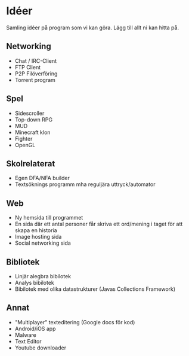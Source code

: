 
# Idéer

Samling idéer på program som vi kan göra. Lägg till allt ni kan hitta på.

## Networking
* Chat / IRC-Client
* FTP Client
* P2P Filöverföring
* Torrent program

## Spel
* Sidescroller
* Top-down RPG
* MUD
* Minecraft klon
* Fighter
* OpenGL

## Skolrelaterat 
* Egen DFA/NFA builder
* Textsöknings programm mha reguljära uttryck/automator

## Web
* Ny hemsida till programmet
* En sida där ett antal personer får skriva ett ord/mening i taget för att skapa en historia
* Image hosting sida
* Social networking sida

## Bibliotek
* Linjär alegbra bibilotek
* Analys bibilotek
* Bibilotek med olika datastrukturer (Javas Collections Framework)

## Annat
* "Multiplayer" texteditering (Google docs för kod)
* Android/iOS app
* Malware
* Text Editor
* Youtube downloader
